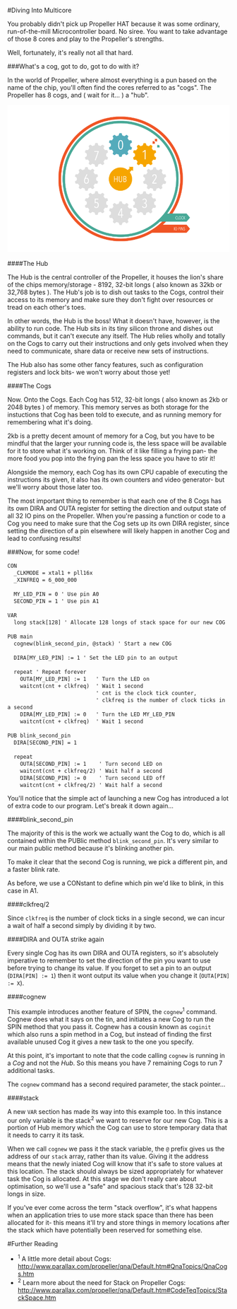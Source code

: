 #Diving Into Multicore

You probably didn't pick up Propeller HAT because it was some ordinary, run-of-the-mill Microcontroller board. No siree.
You want to take advantage of those 8 cores and play to the Propeller's strengths.

Well, fortunately, it's really not all that hard.

###What's a cog, got to do, got to do with it?

In the world of Propeller, where almost everything is a pun based on the name of the chip, you'll often find the cores
referred to as "cogs". The Propeller has 8 cogs, and ( wait for it... ) a "hub".

![Propeller HUB and Cog Diagram](images/propeller-hub-cog-diagram.png)

####The Hub

The Hub is the central controller of the Propeller, it houses the lion's share of the chips memory/storage - 8192, 32-bit
longs ( also known as 32kb or 32,768 bytes ). The Hub's job is to dish out tasks to the Cogs, control their access to its
memory and make sure they don't fight over resources or tread on each other's toes.

In other words, the Hub is the boss! What it doesn't have, however, is the ability to run code. The Hub sits in its tiny
silicon throne and dishes out commands, but it can't execute any itself. The Hub relies wholly and totally on the Cogs to carry
out their instructions and only gets involved when they need to communicate, share data or receive new sets of instructions.

The Hub also has some other fancy features, such as configuration registers and lock bits- we won't worry about those yet!

####The Cogs

Now. Onto the Cogs. Each Cog has 512, 32-bit longs ( also known as 2kb or 2048 bytes ) of memory. This memory serves as both
storage for the instuctions that Cog has been told to execute, and as running memory for remembering what it's doing.

2kb is a pretty decent amount of memory for a Cog, but you have to be mindful that the larger your running code is, the less
space will be available for it to store what it's working on. Think of it like filling a frying pan- the more food you pop
into the frying pan the less space you have to stir it!

Alongside the memory, each Cog has its own CPU capable of executing the instructions its given, it also has its own
counters and video generator- but we'll worry about those later too.

The most important thing to remember is that each one of the 8 Cogs has its own DIRA and OUTA register for setting the
direction and output state of all 32 IO pins on the Propeller. When you're passing a function or code to a Cog you need
to make sure that the Cog sets up its own DIRA register, since setting the direction of a pin elsewhere will likely happen
in another Cog and lead to confusing results!

###Now, for some code!

```spin
CON
  _CLKMODE = xtal1 + pll16x
  _XINFREQ = 6_000_000

  MY_LED_PIN = 0 ' Use pin A0
  SECOND_PIN = 1 ' Use pin A1

VAR
  long stack[128] ' Allocate 128 longs of stack space for our new COG

PUB main
  cognew(blink_second_pin, @stack) ' Start a new COG
    
  DIRA[MY_LED_PIN] := 1 ' Set the LED pin to an output

  repeat ' Repeat forever
    OUTA[MY_LED_PIN] := 1   ' Turn the LED on
    waitcnt(cnt + clkfreq)  ' Wait 1 second 
                            ' cnt is the clock tick counter, 
                            ' clkfreq is the number of clock ticks in a second
    DIRA[MY_LED_PIN] := 0   ' Turn the LED MY_LED_PIN
    waitcnt(cnt + clkfreq)  ' Wait 1 second

PUB blink_second_pin
  DIRA[SECOND_PIN] = 1
  
  repeat
    OUTA[SECOND_PIN] := 1    ' Turn second LED on
    waitcnt(cnt + clkfreq/2) ' Wait half a second
    DIRA[SECOND_PIN] := 0    ' Turn second LED off
    waitcnt(cnt + clkfreq/2) ' Wait half a second
```

You'll notice that the simple act of launching a new Cog has introduced a lot of extra code to our program. Let's
break it down again...

####blink_second_pin

The majority of this is the work we actually want the Cog to do, which is all contained within the PUBlic method
`blink_second_pin`. It's very similar to our main public method because it's blinking another pin.

To make it clear that the second Cog is running, we pick a different pin, and a faster blink rate.

As before, we use a CONstant to define which pin we'd like to blink, in this case in A1.

####clkfreq/2

Since `clkfreq` is the number of clock ticks in a single second, we can incur a wait of half a second simply by
dividing it by two.

####DIRA and OUTA strike again

Every single Cog has its own DIRA and OUTA registers, so it's absolutely imperative to remember to set the direction
of the pin you want to use before trying to change its value. If you forget to set a pin to an output 
(`DIRA[PIN] := 1`) then it wont output its value when you change it (`OUTA[PIN] := X`).

####cognew

This example introduces another feature of SPIN, the `cognew`<sup>1</sup> command. Cognew does what it says on the tin, and
initiates a new Cog to run the SPIN method that you pass it. Cognew has a cousin known as `coginit` which also runs
a spin method in a Cog, but instead of finding the first available unused Cog it gives a new task to the one you specify.

At this point, it's important to note that the code calling `cognew` is running in a *Cog* and not the *Hub*. So this means you have 7 remaining Cogs to run 7 additional tasks.

The `cognew` command has a second required parameter, the stack pointer...

####stack

A new `VAR` section has made its way into this example too. In this instance our only variable is the
stack<sup>2</sup> we want to reserve for our new Cog. This is a portion of Hub memory which the Cog can use to 
store temporary data that it needs to carry it its task.

When we call `cognew` we pass it the stack variable, the `@` prefix gives us the address of our `stack` array,
rather than its value. Giving it the address means that the newly iniated Cog will know that it's safe to store
values at this location. The stack should always be sized appropriately for whatever task the Cog is allocated.
At this stage we don't really care about optimisation, so we'll use a "safe" and spacious stack that's 128 32-bit
longs in size.

If you've ever come across the term "stack overflow", it's what happens when an application tries to use more stack
space than there has been allocated for it- this means it'll try and store things in memory locations after the
stack which have potentially been reserved for something else.

#Further Reading

* <sup>1</sup> A little more detail about Cogs: http://www.parallax.com/propeller/qna/Default.htm#QnaTopics/QnaCogs.htm
* <sup>2</sup> Learn more about the need for Stack on Propeller Cogs: http://www.parallax.com/propeller/qna/Default.htm#CodeTeqTopics/StackSpace.htm
